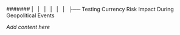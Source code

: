 ####### |   |   |   |   |   |   ├── Testing Currency Risk Impact During Geopolitical Events

*Add content here*